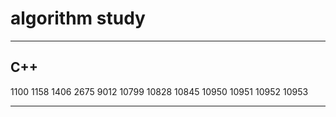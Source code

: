 # algorithm study

---

## C++

1100
1158
1406
2675
9012
10799
10828
10845
10950
10951
10952
10953

---

